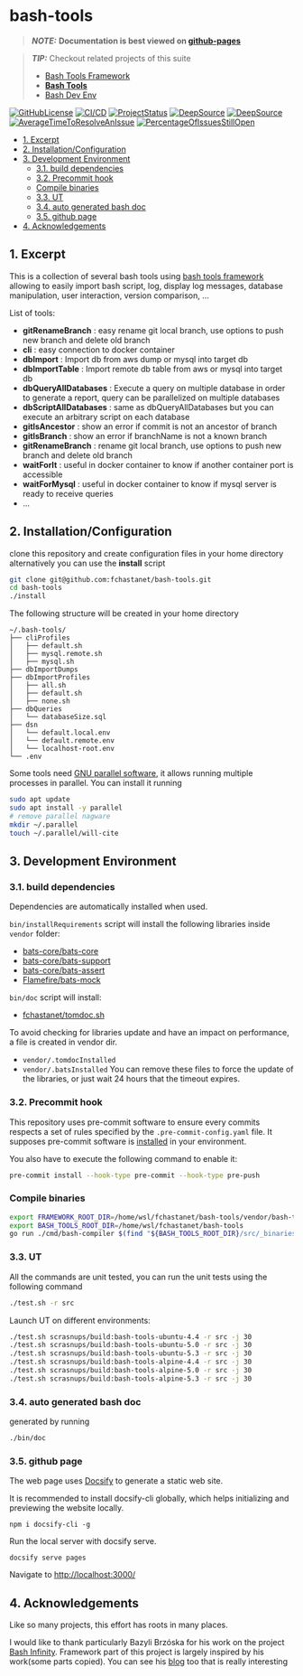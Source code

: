 # bash-tools

<!-- remove -->

> **_NOTE:_** **Documentation is best viewed on
> [github-pages](https://fchastanet.github.io/bash-tools/)**

<!-- endRemove -->

> **_TIP:_** Checkout related projects of this suite
>
> - [Bash Tools Framework](https://fchastanet.github.io/bash-tools-framework/)
> - **[Bash Tools](https://fchastanet.github.io/bash-tools/)**
> - [Bash Dev Env](https://fchastanet.github.io/bash-dev-env/)

<!-- prettier-ignore-start -->

<!-- markdownlint-capture -->

<!-- markdownlint-disable -->

[![GitHubLicense](https://img.shields.io/github/license/Naereen/StrapDown.js.svg)](https://github.com/fchastanet/bash-tools/blob/master/LICENSE)
[![CI/CD](https://github.com/fchastanet/bash-tools/actions/workflows/lint-test.yml/badge.svg)](https://github.com/fchastanet/bash-tools/actions?query=workflow%3A%22Lint+and+test%22+branch%3Amaster)
[![ProjectStatus](http://opensource.box.com/badges/active.svg)](http://opensource.box.com/badges "Project Status")
[![DeepSource](https://deepsource.io/gh/fchastanet/bash-tools.svg/?label=active+issues&show_trend=true)](https://deepsource.io/gh/fchastanet/bash-tools/?ref=repository-badge)
[![DeepSource](https://deepsource.io/gh/fchastanet/bash-tools.svg/?label=resolved+issues&show_trend=true)](https://deepsource.io/gh/fchastanet/bash-tools/?ref=repository-badge)
[![AverageTimeToResolveAnIssue](http://isitmaintained.com/badge/resolution/fchastanet/bash-tools.svg)](http://isitmaintained.com/project/fchastanet/bash-tools "Average time to resolve an issue")
[![PercentageOfIssuesStillOpen](http://isitmaintained.com/badge/open/fchastanet/bash-tools.svg)](http://isitmaintained.com/project/fchastanet/bash-tools "Percentage of issues still open")

<!-- markdownlint-restore -->

<!-- prettier-ignore-end -->

- [1. Excerpt](#1-excerpt)
- [2. Installation/Configuration](#2-installationconfiguration)
- [3. Development Environment](#3-development-environment)
  - [3.1. build dependencies](#31-build-dependencies)
  - [3.2. Precommit hook](#32-precommit-hook)
  - [Compile binaries](#compile-binaries)
  - [3.3. UT](#33-ut)
  - [3.4. auto generated bash doc](#34-auto-generated-bash-doc)
  - [3.5. github page](#35-github-page)
- [4. Acknowledgements](#4-acknowledgements)

## 1. Excerpt

This is a collection of several bash tools using
[bash tools framework](https://fchastanet.github.io/bash-tools-framework/)
allowing to easily import bash script, log, display log messages, database
manipulation, user interaction, version comparison, ...

List of tools:

- **gitRenameBranch** : easy rename git local branch, use options to push new
  branch and delete old branch
- **cli** : easy connection to docker container
- **dbImport** : Import db from aws dump or mysql into target db
- **dbImportTable** : Import remote db table from aws or mysql into target db
- **dbQueryAllDatabases** : Execute a query on multiple database in order to
  generate a report, query can be parallelized on multiple databases
- **dbScriptAllDatabases** : same as dbQueryAllDatabases but you can execute an
  arbitrary script on each database
- **gitIsAncestor** : show an error if commit is not an ancestor of branch
- **gitIsBranch** : show an error if branchName is not a known branch
- **gitRenameBranch** : rename git local branch, use options to push new branch
  and delete old branch
- **waitForIt** : useful in docker container to know if another container port
  is accessible
- **waitForMysql** : useful in docker container to know if mysql server is ready
  to receive queries
- ...

## 2. Installation/Configuration

clone this repository and create configuration files in your home directory
alternatively you can use the **install** script

```bash
git clone git@github.com:fchastanet/bash-tools.git
cd bash-tools
./install
```

The following structure will be created in your home directory

```text
~/.bash-tools/
├── cliProfiles
│   ├── default.sh
│   ├── mysql.remote.sh
│   ├── mysql.sh
├── dbImportDumps
├── dbImportProfiles
│   ├── all.sh
│   ├── default.sh
│   ├── none.sh
├── dbQueries
│   └── databaseSize.sql
├── dsn
│   └── default.local.env
│   └── default.remote.env
│   └── localhost-root.env
└── .env
```

Some tools need [GNU parallel software](https://www.gnu.org/software/parallel/),
it allows running multiple processes in parallel. You can install it running

```bash
sudo apt update
sudo apt install -y parallel
# remove parallel nagware
mkdir ~/.parallel
touch ~/.parallel/will-cite
```

## 3. Development Environment

### 3.1. build dependencies

Dependencies are automatically installed when used.

`bin/installRequirements` script will install the following libraries inside
`vendor` folder:

- [bats-core/bats-core](https://github.com/bats-core/bats-core.git)
- [bats-core/bats-support](https://github.com/bats-core/bats-support.git)
- [bats-core/bats-assert](https://github.com/bats-core/bats-assert.git)
- [Flamefire/bats-mock](https://github.com/Flamefire/bats-mock.git)

`bin/doc` script will install:

- [fchastanet/tomdoc.sh](https://github.com/fchastanet/tomdoc.sh.git)

To avoid checking for libraries update and have an impact on performance, a file
is created in vendor dir.

- `vendor/.tomdocInstalled`
- `vendor/.batsInstalled` You can remove these files to force the update of the
  libraries, or just wait 24 hours that the timeout expires.

### 3.2. Precommit hook

This repository uses pre-commit software to ensure every commits respects a set
of rules specified by the `.pre-commit-config.yaml` file. It supposes pre-commit
software is [installed](https://pre-commit.com/#install) in your environment.

You also have to execute the following command to enable it:

```bash
pre-commit install --hook-type pre-commit --hook-type pre-push
```

### Compile binaries

```bash
export FRAMEWORK_ROOT_DIR=/home/wsl/fchastanet/bash-tools/vendor/bash-tools-framework
export BASH_TOOLS_ROOT_DIR=/home/wsl/fchastanet/bash-tools
go run ./cmd/bash-compiler $(find "${BASH_TOOLS_ROOT_DIR}/src/_binaries" -name 'binary-*.yaml' -print)
```

### 3.3. UT

All the commands are unit tested, you can run the unit tests using the following
command

```bash
./test.sh -r src
```

Launch UT on different environments:

```bash
./test.sh scrasnups/build:bash-tools-ubuntu-4.4 -r src -j 30
./test.sh scrasnups/build:bash-tools-ubuntu-5.0 -r src -j 30
./test.sh scrasnups/build:bash-tools-ubuntu-5.3 -r src -j 30
./test.sh scrasnups/build:bash-tools-alpine-4.4 -r src -j 30
./test.sh scrasnups/build:bash-tools-alpine-5.0 -r src -j 30
./test.sh scrasnups/build:bash-tools-alpine-5.3 -r src -j 30
```

### 3.4. auto generated bash doc

generated by running

```bash
./bin/doc
```

### 3.5. github page

The web page uses [Docsify](https://docsify.js.org/) to generate a static web
site.

It is recommended to install docsify-cli globally, which helps initializing and
previewing the website locally.

`npm i docsify-cli -g`

Run the local server with docsify serve.

`docsify serve pages`

Navigate to <http://localhost:3000/>

## 4. Acknowledgements

Like so many projects, this effort has roots in many places.

I would like to thank particularly Bazyli Brzóska for his work on the project
[Bash Infinity](https://github.com/niieani/bash-oo-framework). Framework part of
this project is largely inspired by his work(some parts copied). You can see his
[blog](https://invent.life/project/bash-infinity-framework) too that is really
interesting
